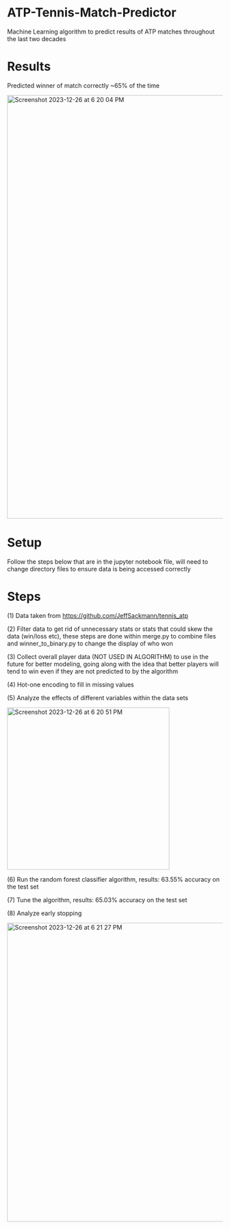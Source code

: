 # ATP-Tennis-Match-Predictor
Machine Learning algorithm to predict results of ATP matches throughout the last two decades

# Results
Predicted winner of match correctly ~65% of the time

<img width="989" alt="Screenshot 2023-12-26 at 6 20 04 PM" src="https://github.com/alexcole74/ATP-Tennis-Match-Predictor/assets/154842337/81c53c11-2efb-4caa-99b0-5c6faf54cb21">

# Setup
Follow the steps below that are in the jupyter notebook file, will need to change directory files to ensure data is being accessed correctly

# Steps
(1) Data taken from https://github.com/JeffSackmann/tennis_atp

(2) Filter data to get rid of unnecessary stats or stats that could skew the data (win/loss etc), these steps are done within merge.py to combine files and winner_to_binary.py to change the display of who won

(3) Collect overall player data (NOT USED IN ALGORITHM) to use in the future for better modeling, going along with the idea that better players will tend to win even if they are not predicted to by the algorithm

(4) Hot-one encoding to fill in missing values

(5) Analyze the effects of different variables within the data sets

<img width="379" alt="Screenshot 2023-12-26 at 6 20 51 PM" src="https://github.com/alexcole74/ATP-Tennis-Match-Predictor/assets/154842337/408f0bb6-f140-4a35-87e4-6ce608b996f1">

(6) Run the random forest classifier algorithm, results: 63.55% accuracy on the test set

(7) Tune the algorithm, results: 65.03% accuracy on the test set

(8) Analyze early stopping

 <img width="698" alt="Screenshot 2023-12-26 at 6 21 27 PM" src="https://github.com/alexcole74/ATP-Tennis-Match-Predictor/assets/154842337/eb6a2c57-b60d-4cc4-8e7d-f85c0827748c">

